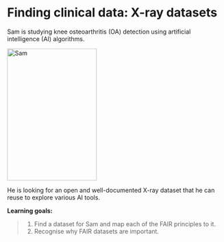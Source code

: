 # Finding clinical data: X-ray datasets

Sam is studying knee osteoarthritis (OA) detection 
using artificial intelligence (AI) algorithms.

<img width="209" height="308" alt="Sam" src="https://github.com/user-attachments/assets/c025be7c-25f0-411d-86d6-5873cee46e88" />

He is looking for an open and well-documented X-ray 
dataset that he can reuse to explore various AI tools.

**Learning goals:**

> 1. Find a dataset for Sam and map each of the FAIR principles to it.
> 2. Recognise why FAIR datasets are important.
